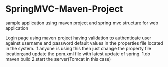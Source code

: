 # SpringMVC-Maven-Project
sample application using maven project and spring mvc structure for web application

Login page using maven project having validation to authenticate user against username and password default values in the properties file located in the system.
if anyone is using this then just change the property file location;and update the pom.xml file with latest update of spring.
1.do maven build
2.start the server(Tomcat in this case)
